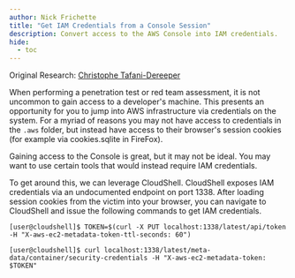 ```yaml
---
author: Nick Frichette
title: "Get IAM Credentials from a Console Session"
description: Convert access to the AWS Console into IAM credentials.
hide:
  - toc
---
```


Original Research: [Christophe Tafani-Dereeper](https://blog.christophetd.fr/retrieving-aws-security-credentials-from-the-aws-console/?utm_source=pocket_mylist)

When performing a penetration test or red team assessment, it is not uncommon to gain access to a developer's machine. This presents an opportunity for you to jump into AWS infrastructure via credentials on the system. For a myriad of reasons you may not have access to credentials in the `.aws` folder, but instead have access to their browser's session cookies (for example via cookies.sqlite in FireFox).

Gaining access to the Console is great, but it may not be ideal. You may want to use certain tools that would instead require IAM credentials.

To get around this, we can leverage CloudShell. CloudShell exposes IAM credentials via an undocumented endpoint on port 1338. After loading session cookies from the victim into your browser, you can navigate to CloudShell and issue the following commands to get IAM credentials.

```
[user@cloudshell]$ TOKEN=$(curl -X PUT localhost:1338/latest/api/token -H "X-aws-ec2-metadata-token-ttl-seconds: 60")

[user@cloudshell]$ curl localhost:1338/latest/meta-data/container/security-credentials -H "X-aws-ec2-metadata-token: $TOKEN"
```
